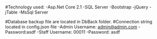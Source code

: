 #Technology used:
-Asp.Net Core 2.1
 -SQL Server
-Bootstrap 
-jQuery
-jTable
-MsSql Server

#Database backup file are located in DbBack folder.
#Connection string located  in config.json file
-Admin Username: admin@admin.com
	-Password:asdf
-Staff Username: 00011
	-Password: asdf
